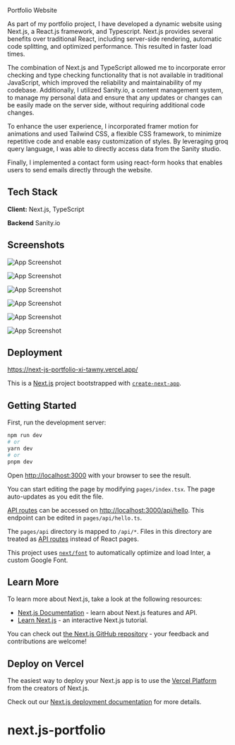 

Portfolio Website

As part of my portfolio project, I have developed a dynamic website using Next.js, a React.js framework, and Typescript. Next.js provides several benefits over traditional React, including server-side rendering, automatic code splitting, and optimized performance. This resulted in faster load times.

The combination of Next.js and TypeScript allowed me to incorporate error checking and type checking functionality that is not available in traditional JavaScript, which improved the reliability and maintainability of my codebase. Additionally, I utilized Sanity.io, a content management system, to manage my personal data and ensure that any updates or changes can be easily made on the server side, without requiring additional code changes.

To enhance the user experience, I incorporated framer motion for animations and used Tailwind CSS, a flexible CSS framework, to minimize repetitive code and enable easy customization of styles. By leveraging groq query language, I was able to directly access data from the Sanity studio.

Finally, I implemented a contact form using react-form hooks that enables users to send emails directly through the website.









## Tech Stack

**Client:** Next.js, TypeScript

**Backend** Sanity.io


## Screenshots

![App Screenshot](https://user-images.githubusercontent.com/76560065/236827360-1d6b946c-74d1-4d48-b97a-ff811c841cc3.png)

![App Screenshot](https://user-images.githubusercontent.com/76560065/236828330-6841c952-94e2-406a-98e9-4956308248d8.png)

![App Screenshot](https://user-images.githubusercontent.com/76560065/236828867-ef639dcb-c824-41f5-91b1-94f7b5324a66.png)

![App Screenshot](https://user-images.githubusercontent.com/76560065/236829322-cf8b6c52-c1a4-42ee-9f40-ff18b65919db.png)

![App Screenshot](https://user-images.githubusercontent.com/76560065/236829421-11bed161-972e-41a3-a1e6-85d7a2bddf2f.png)

![App Screenshot](https://user-images.githubusercontent.com/76560065/236829562-c57d5413-55e7-4c78-a50f-2b2b17e202ab.png)



## Deployment
https://next-js-portfolio-xi-tawny.vercel.app/





This is a [Next.js](https://nextjs.org/) project bootstrapped with [`create-next-app`](https://github.com/vercel/next.js/tree/canary/packages/create-next-app).

## Getting Started

First, run the development server:

```bash
npm run dev
# or
yarn dev
# or
pnpm dev
```

Open [http://localhost:3000](http://localhost:3000) with your browser to see the result.

You can start editing the page by modifying `pages/index.tsx`. The page auto-updates as you edit the file.

[API routes](https://nextjs.org/docs/api-routes/introduction) can be accessed on [http://localhost:3000/api/hello](http://localhost:3000/api/hello). This endpoint can be edited in `pages/api/hello.ts`.

The `pages/api` directory is mapped to `/api/*`. Files in this directory are treated as [API routes](https://nextjs.org/docs/api-routes/introduction) instead of React pages.

This project uses [`next/font`](https://nextjs.org/docs/basic-features/font-optimization) to automatically optimize and load Inter, a custom Google Font.

## Learn More

To learn more about Next.js, take a look at the following resources:

- [Next.js Documentation](https://nextjs.org/docs) - learn about Next.js features and API.
- [Learn Next.js](https://nextjs.org/learn) - an interactive Next.js tutorial.

You can check out [the Next.js GitHub repository](https://github.com/vercel/next.js/) - your feedback and contributions are welcome!

## Deploy on Vercel

The easiest way to deploy your Next.js app is to use the [Vercel Platform](https://vercel.com/new?utm_medium=default-template&filter=next.js&utm_source=create-next-app&utm_campaign=create-next-app-readme) from the creators of Next.js.

Check out our [Next.js deployment documentation](https://nextjs.org/docs/deployment) for more details.
# next.js-portfolio
